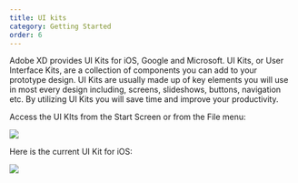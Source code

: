 ```yaml
---
title: UI kits
category: Getting Started
order: 6
---
```


Adobe XD provides UI Kits for iOS, Google and Microsoft. UI Kits, or User Interface Kits, are a collection of components you can add to your prototype design. UI Kits are usually made up of key elements you will use in most every design including, screens, slideshows, buttons, navigation etc. By utilizing UI Kits you will save time and improve your productivity.

Access the UI KIts from the Start Screen or from the File menu:  

![](https://iwilfried.github.io/Adobe-XD-eBook/images/XD-UI-Kits-01.png)  

Here is the current UI Kit for iOS:  

![](https://iwilfried.github.io/Adobe-XD-eBook/images/XD-UI-Kits-03.png)  



